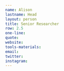 ```yaml
---
name: Alison
lastname: Head
layout: person
title: Senior Researcher
row: 2.5
one-line: 
quote: 
website:
tools-materials:
email:
twitter:
instagram:
---
```

